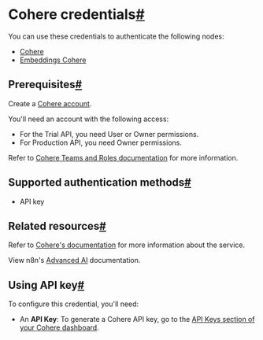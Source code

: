 [](https://github.com/n8n-io/n8n-docs/edit/main/docs/integrations/builtin/credentials/cohere.md "Edit this page")

# Cohere credentials[#](#cohere-credentials "Permanent link")

You can use these credentials to authenticate the following nodes:

*   [Cohere](../../cluster-nodes/sub-nodes/n8n-nodes-langchain.lmcohere/)
*   [Embeddings Cohere](../../cluster-nodes/sub-nodes/n8n-nodes-langchain.embeddingscohere/)

## Prerequisites[#](#prerequisites "Permanent link")

Create a [Cohere account](https://cohere.com/).

You'll need an account with the following access:

*   For the Trial API, you need User or Owner permissions.
*   For Production API, you need Owner permissions.

Refer to [Cohere Teams and Roles documentation](https://docs.cohere.com/reference/teams-and-roles) for more information.

## Supported authentication methods[#](#supported-authentication-methods "Permanent link")

*   API key

## Related resources[#](#related-resources "Permanent link")

Refer to [Cohere's documentation](https://docs.cohere.com/reference/about) for more information about the service.

View n8n's [Advanced AI](../../../../advanced-ai/) documentation.

## Using API key[#](#using-api-key "Permanent link")

To configure this credential, you'll need:

*   An **API Key**: To generate a Cohere API key, go to the [API Keys section of your Cohere dashboard](https://dashboard.cohere.com/api-keys).